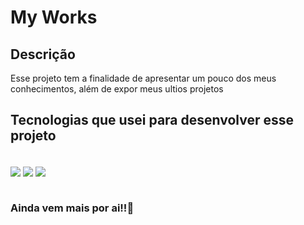 # My Works 

<!-- [![Linkedin](https://img.shields.io/badge/LinkedIn-0077B5?style=for-the-badge&logo=linkedin&logoColor=white
)](https://www.linkedin.com/in/pedro-gabriel-peixoto-a52356202)
 -->
<!-- [![Pedro GitHub stats](https://github-readme-stats.vercel.app/api?username=pedro-gabriel22)](https://github.com/anuraghazra/github-readme-stats)
 -->
 ## Descrição
 <p>Esse projeto tem a finalidade de apresentar um pouco dos meus conhecimentos, além de expor meus ultios projetos</p>

## Tecnologias que usei para desenvolver esse projeto

<div style="display:inline_block"><br/>
    <img align="center" src="https://img.shields.io/badge/HTML5-E34F26?style=for-the-badge&logo=html5&logoColor=white" />
    <img align="center" src="https://img.shields.io/badge/CSS3-1572B6?style=for-the-badge&logo=css3&logoColor=white" />
    <img align="center" src="https://img.shields.io/badge/JavaScript-F7DF1E?style=for-the-badge&logo=javascript&logoColor=black" />
</div><br/>

### Ainda vem mais por ai!!🚀
